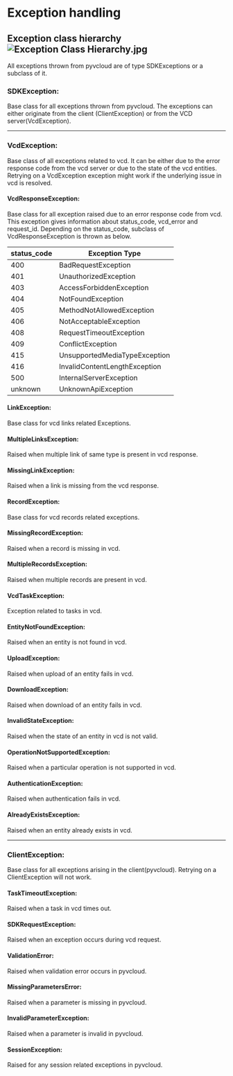 Exception handling
==================

## Exception class hierarchy![Exception Class Hierarchy.jpg](Exception%20Class%20Hierarchy.jpg)

All exceptions thrown from pyvcloud are of type SDKExceptions or a subclass of it. 

### SDKException: ###
   Base class for all exceptions thrown from pyvcloud. The exceptions can either originate from the client (ClientException) or from the VCD server(VcdException). 
   
   ---
   
### VcdException: ###
   Base class of all exceptions related to vcd. It can be either due to the error response code from the vcd server or due to the state of the vcd entities. Retrying on a VcdException exception might work if the underlying issue in vcd is resolved.


#### VcdResponseException: ####
   Base class for all exception raised due to an error response code from vcd. This exception gives information about status_code, vcd_error and request_id. Depending on the status_code, subclass of VcdResponseException is thrown as below.
   
| status_code   | Exception Type                 |
| ------------- | -------------------------------|
| 400           | BadRequestException            |
| 401           | UnauthorizedException          |
| 403           | AccessForbiddenException       |
| 404           | NotFoundException              |
| 405           | MethodNotAllowedException      |
| 406           | NotAcceptableException         |
| 408           | RequestTimeoutException        |
| 409           | ConflictException              |
| 415           | UnsupportedMediaTypeException  |
| 416           | InvalidContentLengthException  |
| 500           | InternalServerException        |
| unknown       | UnknownApiException            |
 
 
#### LinkException: ####
   Base class for vcd links related Exceptions.

#### MultipleLinksException: ####
   Raised when multiple link of same type is present in vcd response.

#### MissingLinkException: ####
   Raised when a link is missing from the vcd response.

#### RecordException: ####
   Base class for vcd records related exceptions.

#### MissingRecordException: ####
   Raised when a record is missing in vcd.

#### MultipleRecordsException: ####
   Raised when multiple records are present in vcd.

#### VcdTaskException: ####
   Exception related to tasks in vcd.

#### EntityNotFoundException: ####
   Raised when an entity is not found in vcd.

#### UploadException: ####
   Raised when upload of an entity fails in vcd.

#### DownloadException: ####
   Raised when download of an entity fails in vcd.

#### InvalidStateException: ####
   Raised when the state of an entity in vcd is not valid.

#### OperationNotSupportedException: ####
   Raised when a particular operation is not supported in vcd.

#### AuthenticationException: ####
   Raised when authentication fails in vcd.  

#### AlreadyExistsException: ####
   Raised when an entity already exists in vcd.
   
   ---


### ClientException: ###
   Base class for all exceptions arising in the client(pyvcloud). Retrying on a ClientException will not work.
   
#### TaskTimeoutException: ####
   Raised when a task in vcd times out.

#### SDKRequestException:  ####
   Raised when an exception occurs during vcd request.

#### ValidationError:    ####
   Raised when validation error occurs in pyvcloud.

#### MissingParametersError:  ####
   Raised when a parameter is missing in pyvcloud.

#### InvalidParameterException:  ####
   Raised when a parameter is invalid in pyvcloud.

#### SessionException:  ####
   Raised for any session related exceptions in pyvcloud.


   
